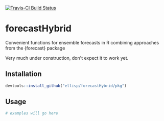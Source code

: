 [![Travis-CI Build Status](https://travis-ci.org/ellisp/forecastHybrid.svg?branch=master)](https://travis-ci.org/ellisp/forecastHybrid)

# forecastHybrid
Convenient functions for ensemble forecasts in R combining approaches from the {forecast} package

Very much under construction, don't expect it to work yet.

## Installation


```r
devtools::install_github("ellisp/forecastHybrid/pkg")
```


## Usage


```r
# examples will go here
```

